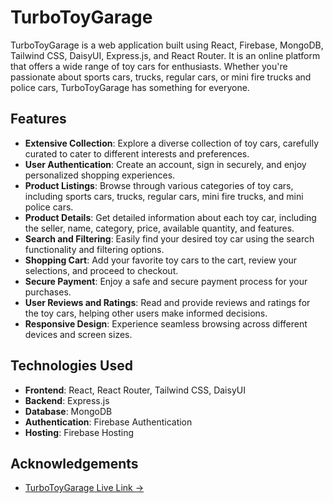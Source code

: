 # TurboToyGarage

TurboToyGarage is a web application built using React, Firebase, MongoDB, Tailwind CSS, DaisyUI, Express.js, and React Router. It is an online platform that offers a wide range of toy cars for enthusiasts. Whether you're passionate about sports cars, trucks, regular cars, or mini fire trucks and police cars, TurboToyGarage has something for everyone.

## Features

- **Extensive Collection**: Explore a diverse collection of toy cars, carefully curated to cater to different interests and preferences.
- **User Authentication**: Create an account, sign in securely, and enjoy personalized shopping experiences.
- **Product Listings**: Browse through various categories of toy cars, including sports cars, trucks, regular cars, mini fire trucks, and mini police cars.
- **Product Details**: Get detailed information about each toy car, including the seller, name, category, price, available quantity, and features.
- **Search and Filtering**: Easily find your desired toy car using the search functionality and filtering options.
- **Shopping Cart**: Add your favorite toy cars to the cart, review your selections, and proceed to checkout.
- **Secure Payment**: Enjoy a safe and secure payment process for your purchases.
- **User Reviews and Ratings**: Read and provide reviews and ratings for the toy cars, helping other users make informed decisions.
- **Responsive Design**: Experience seamless browsing across different devices and screen sizes.

## Technologies Used

- **Frontend**: React, React Router, Tailwind CSS, DaisyUI
- **Backend**: Express.js
- **Database**: MongoDB
- **Authentication**: Firebase Authentication
- **Hosting**: Firebase Hosting

## Acknowledgements

 - [TurboToyGarage Live Link ->](https://awesomeopensource.com/project/elangosundar/awesome-README-templates)